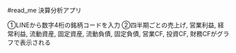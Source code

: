 #read_me
決算分析アプリ

①LINEから数字4桁の銘柄コードを入力
②四半期ごとの売上げ, 営業利益, 経常利益, 流動資産, 固定資産, 流動負債, 固定負債, 営業CF, 投資CF, 財務CFがグラフで表示される



